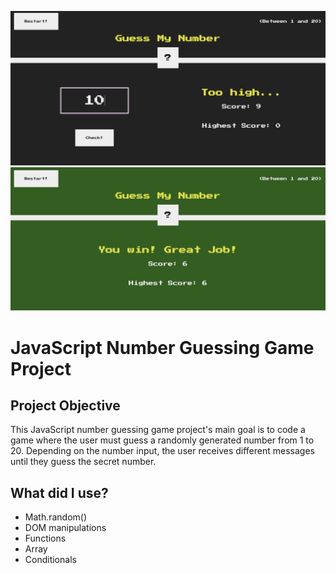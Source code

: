 <img src="https://github.com/catherineisonline/guess-my-number/blob/main/assets/project-preview-1.png?raw=true" ></img>
<img src="https://github.com/catherineisonline/guess-my-number/blob/main/assets/project-preview-2.png?raw=true" ></img>

<h1>JavaScript Number Guessing Game Project</h1>

<h2>Project Objective</h2>
This JavaScript number guessing game project's main goal is to code a game where the user must guess a randomly generated number from 1 to 20.
Depending on the number input, the user receives different messages until they guess the secret number.

<h2>What did I use?</h2>
<ul>
  <li>Math.random()</li>
  <li>DOM manipulations</li>
  <li>Functions</li>
  <li>Array</li>
  <li>Conditionals</li>
</ul>
